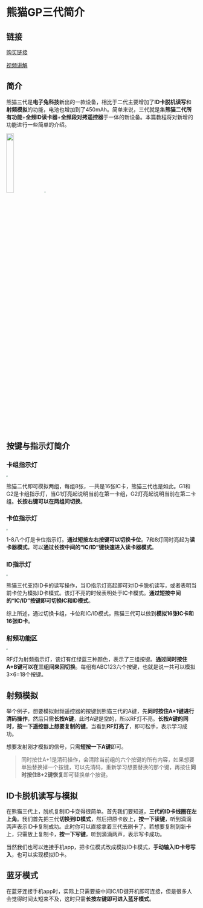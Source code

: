 # 熊猫GP三代简介



## 链接

[购买链接](https://shop268727414.taobao.com/)

[视频讲解](https://b23.tv/2I6A4qg)




## 简介

熊猫三代是**电子兔科技**新出的一款设备，相比于二代主要增加了**ID卡脱机读写**和**射频模拟**的功能，电池也增加到了450mAh。简单来说，三代就是集**熊猫二代所有功能**+**全频ID读卡器**+**全频段对拷遥控器**于一体的新设备。本篇教程将对新增的功能进行一些简单的介绍。

<img src="https://s1.ax1x.com/2023/07/04/pCste9f.png" width="20%; text-align:center" /><img src="https://s1.ax1x.com/2023/07/04/pCstFHA.png" style="zoom:20%;" />



## 按键与指示灯简介

### 卡组指示灯

<img src="https://s1.ax1x.com/2023/07/04/pCst9je.png" style="zoom:25%;" />

熊猫二代即可模拟两组，每组8张，一共是16张IC卡，熊猫三代也是如此。G1和G2是卡组指示灯，当G1灯亮起说明当前在第一卡组，G2灯亮起说明当前在第二卡组。**长按右键可以在两组间切换**。

### 卡位指示灯
<img src="https://s1.ax1x.com/2023/07/04/pCstiBd.png" style="zoom:25%;" />

1-8八个灯是卡位指示灯。**通过短按左右按键可以切换卡位**。7和8灯同时亮起为**读卡器模式**，可以**通过长按中间的“IC/ID”键快速进入读卡器模式**。


### ID指示灯

<img src="https://s1.ax1x.com/2023/07/04/pCstPnH.png" style="zoom:25%;" />

熊猫三代支持ID卡的读写操作，当ID指示灯亮起即可对ID卡脱机读写，或者表明当前卡位为模拟ID卡模式。该灯不亮的时候表明处于IC卡模式。**通过短按中间的“IC/ID”按键即可切换IC和ID模式**。  

综上所述，通过切换卡组，卡位和IC/ID模式，熊猫三代可以做到**模拟16张IC卡和16张ID卡**。

### 射频功能区
<img src="https://s1.ax1x.com/2023/07/04/pCstAAI.png" style="zoom:25%;" />

RF灯为射频指示灯，该灯有红绿蓝三种颜色，表示了三组按键。**通过同时按住A+B键可以在三组间来回切换**。每组有ABC123六个按键，也就是说一共可以模拟3×6=18个按键。

## 射频模拟

举个例子，想要模拟射频遥控器的按键到熊猫三代的A键，先**同时按住A+1键进行清码操作**，然后只需**长按A键**，此时A键是空的，所以RF灯不亮。**长按A键的同时，按一下遥控器上想要复制的键**。当看到**RF灯亮了**，即可松手，表示学习成功。

想要发射刚才模拟的信号，只需**短按一下A键**即可。

> 同时按住A+1是清码操作，会清除当前组的六个按键的所有内容，如果想要单独替换掉一个按键，可以先清码，重新学习想要替换的那个键，再按住**同时按住B+2键恢复**即可替换单个按键。

## ID卡脱机读写与模拟

在熊猫三代上，脱机复制ID卡变得很简单。首先我们要知道，**三代的ID卡线圈在左上角**。我们首先把三代**切换到ID模式**，然后把原卡放上，**按一下读键**，听到滴滴两声表示ID卡复制成功。此时你可以直接拿着三代去刷卡了。若想要复制到新卡上，只需放上复制卡，**按一下写键**，听到滴滴两声，表示写卡成功。

当然我们也可以连接手机app，把卡位模式改成模拟ID卡模式，**手动输入ID卡号写入**，也可以实现模拟ID卡。

## 蓝牙模式

在蓝牙连接手机app时，实际上只需要按中间IC/ID键开机即可连接，但是很多人会觉得时间太短来不及，这时只需**长按左键即可进入蓝牙模式**。
